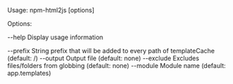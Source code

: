 Usage: npm-html2js [options] <directories>

Options:

  --help          Display usage information

  --prefix        String prefix that will be added to every path of templateCache (default: /)
  --output        Output file (default: none)
  --exclude       Excludes files/folders from globbing (default: none)
  --module        Module name (default: app.templates)
